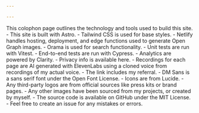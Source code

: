 ```yaml
---

---
```


This colophon page outlines the technology and tools used to build this site. - This site is built with Astro. - Tailwind CSS is used for base styles. - Netlify handles hosting, deployment, and edge functions used to generate Open Graph images. - Orama is used for search functionality. - Unit tests are run with Vitest. - End-to-end tests are run with Cypress. - Analytics are powered by Clarity. - Privacy info is available here. - Recordings for each page are AI generated with ElevenLabs using a cloned voice from recordings of my actual voice. - The link includes my referral. - DM Sans is a sans serif font under the Open Font License. - Icons are from Lucide. - Any third-party logos are from official sources like press kits or brand pages. - Any other images have been sourced from my projects, or created by myself. - The source code is available on GitHub under the MIT License. - Feel free to create an issue for any mistakes or errors.